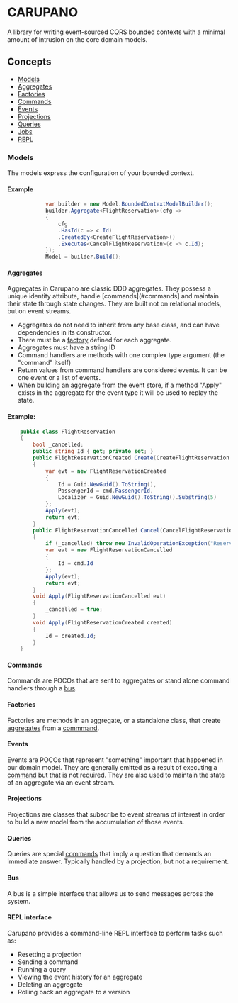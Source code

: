 # CARUPANO
A library for writing event-sourced CQRS bounded contexts with a minimal amount of intrusion on the core domain models.
 
 ## Concepts
 
 - [Models](#models)
 - [Aggregates](#aggregates)
 - [Factories](#factories)
 - [Commands](#commands)
 - [Events](#commands)
 - [Projections](#projections)
 - [Queries](#queries)
 - [Jobs](#jobs)
 - [REPL](#repl)
 
### Models
The models express the configuration of your bounded context. 
 
#### Example
```cs
            var builder = new Model.BoundedContextModelBuilder();
            builder.Aggregate<FlightReservation>(cfg =>
            {
                cfg
                .HasId(c => c.Id)
                .CreatedBy<CreateFlightReservation>()
                .Executes<CancelFlightReservation>(c => c.Id);
            });
            Model = builder.Build();
 ```       
 
#### Aggregates
Aggregates in Carupano are classic DDD aggregates. They possess a unique identity attribute, handle [commands](#commands] and maintain their state through state changes. They are built not on relational models, but on event streams.

- Aggregates do not need to inherit from any base class, and can have dependencies in its constructor.
- There must be a [factory](#factories) defined for each aggregate.
- Aggregates must have a string ID
- Command handlers are methods with one complex type argument (the "command" itself)
- Return values from command handlers are considered events. It can be one event or a list of events.
- When building an aggregate from the event store, if a method "Apply" exists in the aggregate for the event type it will be used to replay the state.

#### Example:
```cs
    public class FlightReservation
    {
        bool _cancelled;
        public string Id { get; private set; }
        public FlightReservationCreated Create(CreateFlightReservation cmd)
        {
            var evt = new FlightReservationCreated
            {
                Id = Guid.NewGuid().ToString(),
                PassengerId = cmd.PassengerId,
                Localizer = Guid.NewGuid().ToString().Substring(5)
            };
            Apply(evt);
            return evt;
        }
        public FlightReservationCancelled Cancel(CancelFlightReservation cmd)
        {
            if (_cancelled) throw new InvalidOperationException("Reservation already cancelled");
            var evt = new FlightReservationCancelled
            {
                Id = cmd.Id
            };
            Apply(evt);
            return evt;
        }
        void Apply(FlightReservationCancelled evt)
        {
            _cancelled = true;
        }
        void Apply(FlightReservationCreated created)
        {
            Id = created.Id;
        }
    }
   ```
   
#### Commands
Commands are POCOs that are sent to aggregates or stand alone command handlers through a [bus](#bus).

#### Factories
Factories are methods in an aggregate, or a standalone class, that create [aggregates](#aggregates) from a [commmand](#command).

#### Events
Events are POCOs that represent "something" important that happened in our domain model. They are generally emitted as a result of executing a [command](#commands) but that is not required. They are also used to maintain the state of an aggregate via an event stream.

#### Projections
Projections are classes that subscribe to event streams of interest in order to build a new model from the accumulation of those events.

#### Queries
Queries are special [commands](#commands) that imply a question that demands an immediate answer. Typically handled by a projection, but not a requirement.

#### Bus
A bus is a simple interface that allows us to send messages across the system.

#### REPL interface
Carupano provides a command-line REPL interface to perform tasks such as:

 - Resetting a projection
 - Sending a command
 - Running a query
 - Viewing the event history for an aggregate
 - Deleting an aggregate
 - Rolling back an aggregate to a version
